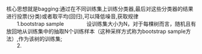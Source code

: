 核心思想就是bagging:通过在不同训练集上训练分类器,最后对这些分类器的结果进行投票(分类)或者取平均(回归),可以降低噪音,获取规律  
&emsp;&emsp;1.bootstrap sample 
&emsp;&emsp;&emsp;&emsp;设训练集大小为N，对于每棵树而言，随机且有放回地从训练集中的抽取N个训练样本（这种采样方式称为bootstrap sample方法）,作为该树的训练集;  
&emsp;&emsp;2.
